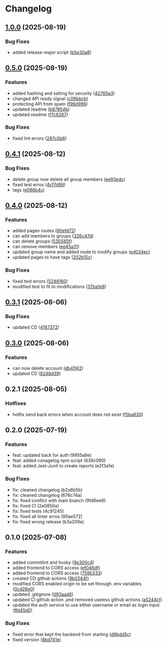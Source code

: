 # Changelog

## [1.0.0](https://github.com/LBROCHARD/racine/compare/0.5.0...1.0.0) (2025-08-19)

### Bug Fixes

* added release-major script ([b5e30a8](https://github.com/LBROCHARD/racine/commit/b5e30a8b5c6a00d867f5dda0c028da028fd717a2))

## [0.5.0](https://github.com/LBROCHARD/racine/compare/0.4.1...0.5.0) (2025-08-19)

### Features

* added hashing and salting for security ([42765e3](https://github.com/LBROCHARD/racine/commit/42765e3b7b7b41b6f84649f43889b94add47d5af))
* changed API ready signal ([c09bbcb](https://github.com/LBROCHARD/racine/commit/c09bbcb64203c61fe3772aff3cb00117f55dcdbe))
* protecting API from spam ([f96d986](https://github.com/LBROCHARD/racine/commit/f96d986e40b75c8ee74c33b365b6fbf815f2218b))
* updated readme ([b87854b](https://github.com/LBROCHARD/racine/commit/b87854b58084e3f69f3af211f0f0c56f04459ed7))
* updated readme ([f7c6287](https://github.com/LBROCHARD/racine/commit/f7c6287b911f9a85fb82d237e1a5f80bb656655d))

### Bug Fixes

* fixed lint errors ([287c0b6](https://github.com/LBROCHARD/racine/commit/287c0b60e5a759c62eb032e29ff90e0e8a79cadf))

## [0.4.1](https://github.com/LBROCHARD/racine/compare/0.4.0...0.4.1) (2025-08-12)

### Bug Fixes

* delete group now delete all group members ([ee93edc](https://github.com/LBROCHARD/racine/commit/ee93edce3f25160a039476a8feb0f06531f2c660))
* fixed test erros ([4cf7d89](https://github.com/LBROCHARD/racine/commit/4cf7d8927a593b673ac1f5bc6ad611d7b0a6bcfe))
* tags ([e086b4c](https://github.com/LBROCHARD/racine/commit/e086b4c551fbbdc22ac8694d8070e3b60e9ecdff))

## [0.4.0](https://github.com/LBROCHARD/racine/compare/0.3.1...0.4.0) (2025-08-12)

### Features

* added pages routes ([60efd72](https://github.com/LBROCHARD/racine/commit/60efd7208c8705560b89831c8be9364612bae2e2))
* can add members to groups ([326c47d](https://github.com/LBROCHARD/racine/commit/326c47d2ddee891d31ddc51a60fe79adc7fdccce))
* can delete groups ([530585f](https://github.com/LBROCHARD/racine/commit/530585ff8307b8c96230dfc5c4255ca91590f136))
* can remove members ([ee45a31](https://github.com/LBROCHARD/racine/commit/ee45a3179ecac7eb77792a818c68bf3ca194147c))
* updated group name and added route to modify groups ([ed024ec](https://github.com/LBROCHARD/racine/commit/ed024ec0190ece0f9a69a3f43e9f830685c76c47))
* updated pages to have tags ([202b15c](https://github.com/LBROCHARD/racine/commit/202b15c3a749ca556b3c0ef67bd768c2a6e21612))

### Bug Fixes

* fixed test errors ([5248160](https://github.com/LBROCHARD/racine/commit/52481602958f406d4c7d201f76b4237310e08be0))
* modified test to fit to modifications ([37ba1e8](https://github.com/LBROCHARD/racine/commit/37ba1e86db333f5e1b230e32bca20a8b12cb74f2))

## [0.3.1](https://github.com/LBROCHARD/racine/compare/0.3.0...0.3.1) (2025-08-06)

### Bug Fixes

* updated CD ([4167372](https://github.com/LBROCHARD/racine/commit/41673726e76b4a3800425b1642d4176d5ea9196e))

## [0.3.0](https://github.com/LBROCHARD/racine/compare/0.2.1...0.3.0) (2025-08-06)

### Features

* can now delete account ([db41f42](https://github.com/LBROCHARD/racine/commit/db41f42d394e2685561b07dc7425447eb798e75e))
* updated CD ([8248d39](https://github.com/LBROCHARD/racine/commit/8248d39e5037400f1ae46ef38777537ffc3ebe3b))

## 0.2.1 (2025-08-05)

### Hotfixes

* hotfix send back errors when account does not exist ([f5ba630](https://github.com/LBROCHARD/racine/pull/19/commits/f5ba63072bb1733caf15d853a19d7b3e0c6264d1))


## 0.2.0 (2025-07-19)

### Features

* feat: updated back for auth (9955a8e)
* feat: added conagelog npm script (639c090)
* feat: added Jest-Junit to create reports (e2f3a1e)


### Bug Fixes

* fix: cleaned changelog (b2a8b5b)
* fix: cleaned changelog (676c74a)
* fix: fixed conflict with main branch (9fd6ee6)
* fix: fixed CI (2a0850a)
* fix: fixed tests (4c91245)
* fix: fixed all linter erros (90ae572)
* fix: fixed wrong release (b3a209e)



## 0.1.0 (2025-07-08)

### Features

* added commitlint and husky ([9e300c4](https://github.com/LBROCHARD/racine/commit/9e300c42de4027e82d9451d70242de274f8b40c5))
* added frontend to CORS access ([ef046df](https://github.com/LBROCHARD/racine/commit/ef046dfe86a1a98de3eddaf69ef8ff9a90c29bed))
* added frontend to CORS access ([759b333](https://github.com/LBROCHARD/racine/commit/759b333b3d373e7c466952f629176f5b1b81151d))
* created CD github actions ([9b0244f](https://github.com/LBROCHARD/racine/commit/9b0244fb0503a984048df38fc03fb3b2ff4dac24))
* modified CORS enabled origin to be set through .env variables ([0cd26e0](https://github.com/LBROCHARD/racine/commit/0cd26e0499e85c462e1fec8c3903dac93595316b))
* updated .gitignore ([093aad6](https://github.com/LBROCHARD/racine/commit/093aad64880206b9bd47ab296a81fb61ce702196))
* updated CI github action ,and removed useless github actions ([a5244cf](https://github.com/LBROCHARD/racine/commit/a5244cfb34eeed57d081747aa8831bde4a1a2c54))
* updated the auth service to use either username or email as login input ([ffd45d0](https://github.com/LBROCHARD/racine/commit/ffd45d08bed49edd709098e47ee111c84bc21bb0))

### Bug Fixes

* fixed error that kept the backend from starting ([d9bdd5c](https://github.com/LBROCHARD/racine/commit/d9bdd5c0e58b2013b1156a3cc52bbe81d9b7d82d))
* fixed version ([8bd741e](https://github.com/LBROCHARD/racine/commit/8bd741e5a3fdd0aa792fe197efbfc24aae12fedd))

